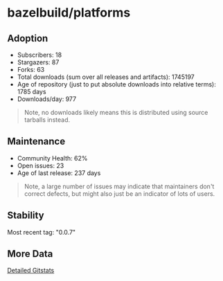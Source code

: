 # bazelbuild/platforms

## Adoption

- Subscribers: 18
- Stargazers: 87
- Forks: 63
- Total downloads (sum over all releases and artifacts): 1745197
- Age of repository (just to put absolute downloads into relative terms): 1785 days
- Downloads/day: 977

> Note, no downloads likely means this is distributed using source tarballs instead.

## Maintenance

- Community Health: 62%
- Open issues: 23
- Age of last release: 237 days

> Note, a large number of issues may indicate that maintainers don't correct defects, but might also
> just be an indicator of lots of users.

## Stability

Most recent tag: "0.0.7"

## More Data

[Detailed Gitstats](/bazel-catalog/gitstats/bazelbuild/platforms)


